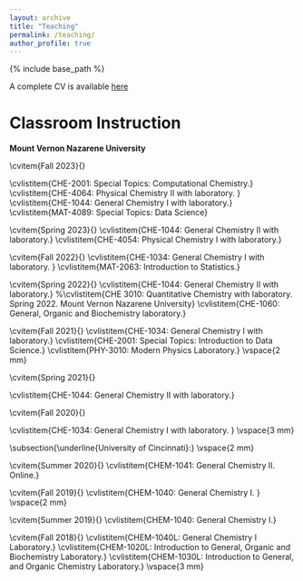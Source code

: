 ```yaml
---
layout: archive
title: "Teaching"
permalink: /teaching/
author_profile: true
---
```


{% include base_path %}

A complete CV is available [here](http://oliveiralfl.github.io/files/Oliveira_CV.pdf)

Classroom Instruction
======

**Mount Vernon Nazarene University**

\cvitem{Fall 2023}{}

\cvlistitem{CHE-2001: Special Topics: Computational Chemistry.}
\cvlistitem{CHE-4064: Physical Chemistry II with laboratory. }
\cvlistitem{CHE-1044: General Chemistry I with laboratory.}
\cvlistitem{MAT-4089: Special Topics: Data Science}

\cvitem{Spring 2023}{}
\cvlistitem{CHE-1044: General Chemistry II with laboratory.}
\cvlistitem{CHE-4054: Physical Chemistry I with laboratory.}

\cvitem{Fall 2022}{}
\cvlistitem{CHE-1034: General Chemistry I with laboratory. }
\cvlistitem{MAT-2063: Introduction to Statistics.}

\cvitem{Spring 2022}{}
\cvlistitem{CHE-1044: General Chemistry II with laboratory.}
%\cvlistitem{CHE 3010: Quantitative Chemistry with laboratory. Spring 2022. Mount Vernon Nazarene University}
\cvlistitem{CHE-1060: General, Organic and Biochemistry laboratory.}

\cvitem{Fall 2021}{}
\cvlistitem{CHE-1034: General Chemistry I with laboratory.}
\cvlistitem{CHE-2001: Special Topics: Introduction to Data Science.}
\cvlistitem{PHY-3010: Modern Physics Laboratory.}
\vspace{2 mm}

\cvitem{Spring 2021}{}

\cvlistitem{CHE-1044: General Chemistry II with laboratory.}

\cvitem{Fall 2020}{}

\cvlistitem{CHE-1034: General Chemistry I with laboratory. }
\vspace{3 mm}

\subsection{\underline{University of Cincinnati}:}
\vspace{2 mm}

\cvitem{Summer 2020}{}
\cvlistitem{CHEM-1041: General Chemistry II. Online.}

\cvitem{Fall 2019}{}
\cvlistitem{CHEM-1040: General Chemistry I. }
\vspace{2 mm}

\cvitem{Summer 2019}{}
\cvlistitem{CHEM-1040: General Chemistry I.}

\cvitem{Fall 2018}{}
\cvlistitem{CHEM-1040L: General Chemistry I Laboratory.}
\cvlistitem{CHEM-1020L: Introduction to General, Organic and Biochemistry Laboratory.}
\cvlistitem{CHEM-1030L: Introduction to General, and Organic Chemistry Laboratory.}
\vspace{3 mm}
